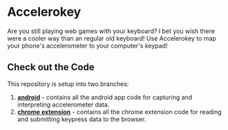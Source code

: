 # Accelerokey
Are you still playing web games with your keyboard? I bet you wish there were a cooler way than an regular old keyboard! Use Accelerokey to map your phone's accelerometer to your computer's keypad!

## Check out the Code
This repository is setup into two branches:
1. [**android**]() - contains all the android app code for capturing and interpreting accelerometer data.
2. [**chrome extension**]() - contains all the chrome extension code for reading and submitting keypress data to the browser.

